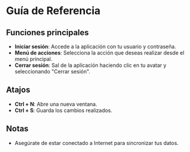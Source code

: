 # Guía de Referencia

## Funciones principales

- **Iniciar sesión**: Accede a la aplicación con tu usuario y contraseña.
- **Menú de acciones**: Selecciona la acción que deseas realizar desde el menú principal.
- **Cerrar sesión**: Sal de la aplicación haciendo clic en tu avatar y seleccionando "Cerrar sesión".

## Atajos

- **Ctrl + N**: Abre una nueva ventana.
- **Ctrl + S**: Guarda los cambios realizados.

## Notas

- Asegúrate de estar conectado a Internet para sincronizar tus datos.

